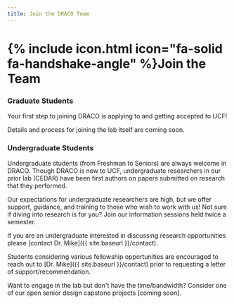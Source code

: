 ```yaml
---
title: Join the DRACO Team
---
```


# {% include icon.html icon="fa-solid fa-handshake-angle" %}Join the Team


### Graduate Students

Your first step to joining DRACO is applying to and getting accepted to UCF!

Details and process for joining the lab itself are coming soon.


### Undergraduate Students


Undergraduate students (from Freshman to Seniors) are always welcome in DRACO. Though DRACO is new to UCF, undergraduate researchers in our prior lab (CEDAR) have been first authors on papers submitted on research that they performed.

Our expectations for undergraduate researchers are high, but we offer support, guidance, and training to those who wish to work with us! Not sure if diving into research is for you? Join our information sessions held twice a semester. 


If you are an undergraduate interested in discussing research opportunities please [contact Dr. Mike]({{ site.baseurl }}/contact).

Students considering various fellowship opportunities are encouraged to reach out to [Dr. Mike]({{ site.baseurl }}/contact) prior to requesting a letter of support/recommendation.

Want to engage in the lab but don't have the time/bandwidth? Consider one of our open senior design capstone projects [coming soon].